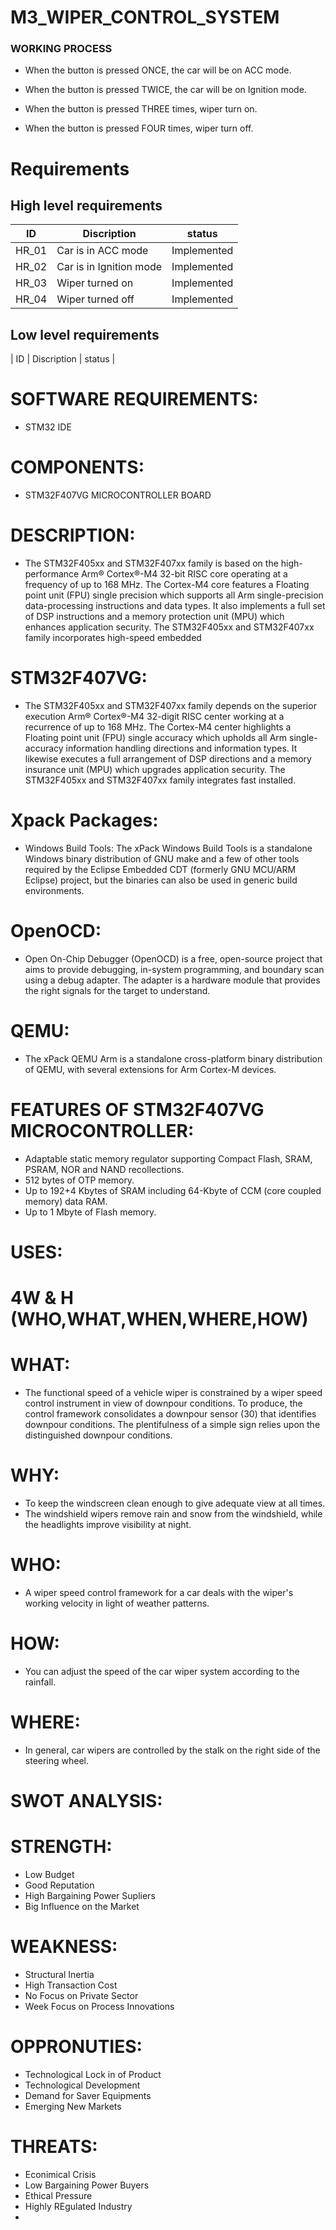 # M3_WIPER_CONTROL_SYSTEM


### WORKING PROCESS
* When the button is pressed ONCE, the car will be on ACC mode.

* When the button is pressed TWICE, the car will be on Ignition mode.

* When the button is pressed THREE times, wiper turn on.

* When the button is pressed FOUR times, wiper turn off.

# Requirements
## High level requirements
| ID | Discription | status |
| --- | --- | --- | 
| HR_01 |	Car is in ACC mode |	Implemented |
| HR_02 |	Car is in Ignition mode |	Implemented |
| HR_03 |	Wiper turned on |	Implemented |
| HR_04 |	Wiper turned off |	Implemented |
## Low level requirements
| ID |	Discription |	status |

# SOFTWARE REQUIREMENTS:
* STM32 IDE

# COMPONENTS:
* STM32F407VG MICROCONTROLLER BOARD

# DESCRIPTION:
* The STM32F405xx and STM32F407xx family is based on the high-performance Arm® Cortex®-M4 32-bit RISC core operating at a frequency of up to 168 MHz. The Cortex-M4 core features a Floating point unit (FPU) single precision which supports all Arm single-precision data-processing instructions and data types. It also implements a full set of DSP instructions and a memory protection unit (MPU) which enhances application security. The STM32F405xx and STM32F407xx family incorporates high-speed embedded

# STM32F407VG:
* The STM32F405xx and STM32F407xx family depends on the superior execution Arm® Cortex®-M4 32-digit RISC center working at a recurrence of up to 168 MHz. The Cortex-M4 center highlights a Floating point unit (FPU) single accuracy which upholds all Arm single-accuracy information handling directions and information types. It likewise executes a full arrangement of DSP directions and a memory insurance unit (MPU) which upgrades application security. The STM32F405xx and STM32F407xx family integrates fast installed.

# Xpack Packages:
* Windows Build Tools: The xPack Windows Build Tools is a standalone Windows binary distribution of GNU make and a few of other tools required by the Eclipse Embedded CDT (formerly GNU MCU/ARM Eclipse) project, but the binaries can also be used in generic build environments.

# OpenOCD:
* Open On-Chip Debugger (OpenOCD) is a free, open-source project that aims to provide debugging, in-system programming, and boundary scan using a debug adapter. The adapter is a hardware module that provides the right signals for the target to understand.

# QEMU:
* The xPack QEMU Arm is a standalone cross-platform binary distribution of QEMU, with several extensions for Arm Cortex-M devices.


# FEATURES OF STM32F407VG MICROCONTROLLER:
* Adaptable static memory regulator supporting Compact Flash, SRAM, PSRAM, NOR and NAND recollections.
* 512 bytes of OTP memory.
* Up to 192+4 Kbytes of SRAM including 64-Kbyte of CCM (core coupled memory) data RAM.
* Up to 1 Mbyte of Flash memory.


# USES:
# 4W & H (WHO,WHAT,WHEN,WHERE,HOW)

# WHAT:
* The functional speed of a vehicle wiper is constrained by a wiper speed control instrument in view of downpour conditions. To produce, the control framework consolidates a downpour sensor (30) that identifies downpour conditions. The plentifulness of a simple sign relies upon the distinguished downpour conditions.

# WHY:
* To keep the windscreen clean enough to give adequate view at all times. 
* The windshield wipers remove rain and snow from the windshield, while the headlights improve visibility at night.

# WHO:
* A wiper speed control framework for a car deals with the wiper's working velocity in light of weather patterns.

# HOW:
* You can adjust the speed of the car wiper system according to the rainfall.
# WHERE:
* In general, car wipers are controlled by the stalk on the right side of the steering wheel.

# SWOT ANALYSIS:

# STRENGTH:
* Low Budget
* Good Reputation
* High Bargaining Power Supliers
* Big Influence on the Market

# WEAKNESS:
* Structural Inertia
* High Transaction Cost
* No Focus on Private Sector
* Week Focus on Process Innovations

# OPPRONUTIES:
* Technological Lock in of Product
* Technological Development
* Demand for Saver Equipments
* Emerging New Markets

# THREATS:
* Econimical Crisis
* Low Bargaining Power Buyers
* Ethical Pressure
* Highly REgulated Industry
* 
